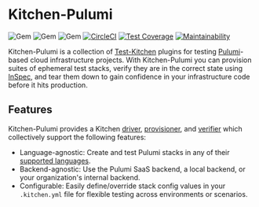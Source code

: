 # Kitchen-Pulumi

![Gem](https://img.shields.io/gem/v/kitchen-pulumi.svg)
![Gem](https://img.shields.io/gem/dt/kitchen-pulumi.svg)
![Gem](https://img.shields.io/gem/dtv/kitchen-pulumi.svg)
[![CircleCI](https://circleci.com/gh/jacoblearned/kitchen-pulumi/tree/master.svg?style=shield)](https://circleci.com/gh/jacoblearned/kitchen-pulumi/tree/master)
[![Test Coverage](https://api.codeclimate.com/v1/badges/35afd25bac772504e2a0/test_coverage)](https://codeclimate.com/github/jacoblearned/kitchen-pulumi/test_coverage)
[![Maintainability](https://api.codeclimate.com/v1/badges/35afd25bac772504e2a0/maintainability)](https://codeclimate.com/github/jacoblearned/kitchen-pulumi/maintainability)

Kitchen-Pulumi is a collection of [Test-Kitchen](https://kitchen.ci/) plugins for testing [Pulumi](https://www.pulumi.com/)-based cloud infrastructure projects.
With Kitchen-Pulumi you can provision suites of ephemeral test stacks, verify they are in the correct state using [InSpec](https://www.inspec.io/), and tear them down to gain
confidence in your infrastructure code before it hits production.

## Features

Kitchen-Pulumi provides a Kitchen [driver](https://kitchen.ci/docs/drivers/), [provisioner](https://kitchen.ci/docs/provisioners/),
and [verifier](https://kitchen.ci/docs/verifiers/) which collectively support the following features:

* Language-agnostic: Create and test Pulumi stacks in any of their [supported languages](https://www.pulumi.com/docs/reference/languages/).
* Backend-agnostic: Use the Pulumi SaaS backend, a local backend, or your organization's internal backend.
* Configurable: Easily define/override stack config values in your `.kitchen.yml` file for flexible testing across environments or scenarios.
